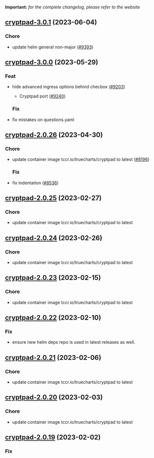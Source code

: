 **Important:**
*for the complete changelog, please refer to the website*




## [cryptpad-3.0.1](https://github.com/truecharts/charts/compare/cryptpad-3.0.0...cryptpad-3.0.1) (2023-06-04)

### Chore

- update helm general non-major ([#9393](https://github.com/truecharts/charts/issues/9393))
  
  


## [cryptpad-3.0.0](https://github.com/truecharts/charts/compare/cryptpad-2.0.26...cryptpad-3.0.0) (2023-05-29)

### Feat

- hide advanced ingress options behind checbox ([#9203](https://github.com/truecharts/charts/issues/9203))
  - Cryptpad port ([#9240](https://github.com/truecharts/charts/issues/9240))
  
  ### Fix

- fix mistakes on questions.yaml
  
  


## [cryptpad-2.0.26](https://github.com/truecharts/charts/compare/cryptpad-2.0.25...cryptpad-2.0.26) (2023-04-30)

### Chore

- update container image tccr.io/truecharts/cryptpad to latest ([#8196](https://github.com/truecharts/charts/issues/8196))
  
  ### Fix

- fix indentation ([#8536](https://github.com/truecharts/charts/issues/8536))
  
  


## [cryptpad-2.0.25](https://github.com/truecharts/charts/compare/cryptpad-2.0.24...cryptpad-2.0.25) (2023-02-27)

### Chore

- update container image tccr.io/truecharts/cryptpad to latest
  
  


## [cryptpad-2.0.24](https://github.com/truecharts/charts/compare/cryptpad-2.0.23...cryptpad-2.0.24) (2023-02-26)

### Chore

- update container image tccr.io/truecharts/cryptpad to latest
  
  


## [cryptpad-2.0.23](https://github.com/truecharts/charts/compare/cryptpad-2.0.22...cryptpad-2.0.23) (2023-02-15)

### Chore

- update container image tccr.io/truecharts/cryptpad to latest
  
  


## [cryptpad-2.0.22](https://github.com/truecharts/charts/compare/cryptpad-2.0.21...cryptpad-2.0.22) (2023-02-10)

### Fix

- ensure new helm deps repo is used in latest releases as well.
  
  


## [cryptpad-2.0.21](https://github.com/truecharts/charts/compare/cryptpad-2.0.20...cryptpad-2.0.21) (2023-02-06)

### Chore

- update container image tccr.io/truecharts/cryptpad to latest
  
  


## [cryptpad-2.0.20](https://github.com/truecharts/charts/compare/cryptpad-2.0.19...cryptpad-2.0.20) (2023-02-03)

### Chore

- update container image tccr.io/truecharts/cryptpad to latest
  
  


## [cryptpad-2.0.19](https://github.com/truecharts/charts/compare/cryptpad-2.0.18...cryptpad-2.0.19) (2023-02-02)

### Fix
